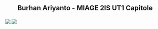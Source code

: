 ## <p align="center">Burhan Ariyanto - MIAGE 2IS UT1 Capitole </p>

<a href="https://github.com/anuraghazra/github-readme-stats">
  <img align="center" src="https://github-readme-stats.vercel.app/api?username=ariyanto-99&theme=onedark" />
</a>

<a href="https://github.com/anuraghazra/github-readme-stats">
  <img align="center" src="https://github-readme-stats.vercel.app/api/top-langs/?username=ariyanto-99&langs_count=8&theme=onedark" />
</a>
